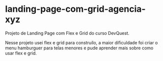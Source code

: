 # landing-page-com-grid-agencia-xyz
Projeto de Landing Page com Flex e Grid do curso DevQuest.

Nesse projeto usei flex e grid para construílo, a maior dificuldade foi criar o menu hamburguer para telas menores e pude aprender mais sobre como usar flex e grid.

